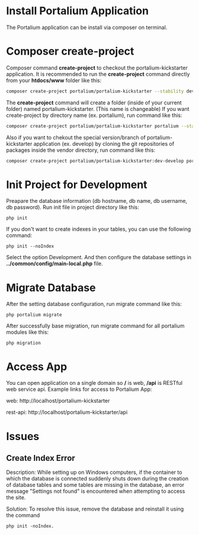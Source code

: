 # Install Portalium Application
The Portalium application can be install via composer on terminal.

# Composer create-project
Composer command **create-project** to checkout the portalium-kickstarter application. It is recommended
to run the **create-project** command directly from your **htdocs/www** folder like this:

```bash
composer create-project portalium/portalium-kickstarter --stability dev
```
The **create-project** command will create a folder (inside of your current folder) named portalium-kickstarter. (This name is changeable) If you want create-project by directory name (ex. portalium), run command like this:
```bash
composer create-project portalium/portalium-kickstarter portalium --stability dev
```
Also if you want to chekout the special version/branch of portalium-kickstarter application (ex. develop) by cloning the git repositories of packages inside the vendor directory, run command like this:
```bash
composer create-project portalium/portalium-kickstarter:dev-develop portalium  --prefer-source --stability dev
```

# Init Project for Development
Preapare the database information (db hostname, db name, db username, db password). Run init file in project directory like this:
```
php init
```
If you don't want to create indexes in your tables, you can use the following command:
```
php init --noIndex
```
Select the option Development. And then configure the database settings in **../common/config/main-local.php** file.

# Migrate Database
After the setting database configuration, run migrate command like this:
```
php portalium migrate
```
After successfully base migration, run migrate command for all portalium modules like this:
```
php migration
```

# Access App
You can open application on a single domain so **/** is web, **/api** is RESTful web service api. Example links for access to Portalium App:

web: http://localhost/portalium-kickstarter

rest-api: http://localhost/portalium-kickstarter/api

# Issues
## Create Index Error
Description: While setting up on Windows computers, if the container to which the database is connected suddenly shuts down during the creation of database tables and some tables are missing in the database, an error message "Settings not found" is encountered when attempting to access the site.

Solution: To resolve this issue, remove the database and reinstall it using the command 
```
php init -noIndex.
```
